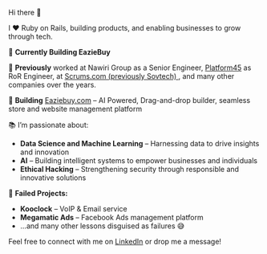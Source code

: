 Hi there 👋  

I ❤️ Ruby on Rails, building products, and enabling businesses to grow through tech.  

💼 **Currently Building EazieBuy**

💼 **Previously** worked at Nawiri Group as a Senior Engineer, [Platform45](https://www.platform45.com) as RoR Engineer, at [Scrums.com (previously Sovtech) ](https://www.scrums.com), and many other companies over the years.

🚀 **Building** [Eaziebuy.com](https://eaziebuy.com) – AI Powered, Drag-and-drop builder, seamless store and website management platform

📚 I’m passionate about:  
  - **Data Science and Machine Learning** – Harnessing data to drive insights and innovation
  - **AI** – Building intelligent systems to empower businesses and individuals
  - **Ethical Hacking** – Strengthening security through responsible and innovative solutions 

🔴 **Failed Projects:**  
- **Kooclock** – VoIP & Email service  
- **Megamatic Ads** – Facebook Ads management platform  
- ...and many other lessons disguised as failures 😅  

Feel free to connect with me on [LinkedIn](https://www.linkedin.com/in/dannysimfukwe) or drop me a message!  
